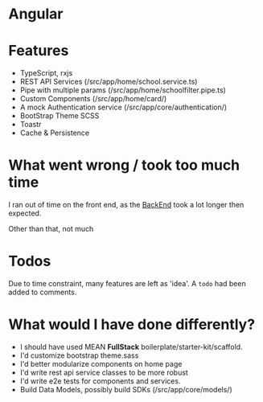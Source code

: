 # Angular

# Features

- TypeScript, rxjs
- REST API Services (/src/app/home/school.service.ts)
- Pipe with multiple params (/src/app/home/schoolfilter.pipe.ts)
- Custom Components (/src/app/home/card/)
- A mock Authentication service (/src/app/core/authentication/)
- BootStrap Theme SCSS
- Toastr
- Cache & Persistence

# What went wrong / took too much time

I ran out of time on the front end, as the [BackEnd](https://github.com/jacktator/NgSkool_Lambda) took a lot longer then expected.

Other than that, not much

# Todos

Due to time constraint, many features are left as 'idea'.
A `todo` had been added to comments.

# What would I have done differently?

- I should have used MEAN **FullStack** boilerplate/starter-kit/scaffold.
- I'd customize bootstrap theme.sass
- I'd better modularize components on home page
- I'd write rest api service classes to be more robust
- I'd write e2e tests for components and services.
- Build Data Models, possibly build SDKs (/src/app/core/models/)
